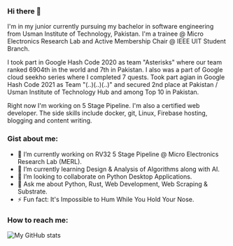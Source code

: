 ### Hi there 👋

I'm in my junior currently pursuing my bachelor in software engineering from Usman Institute of Technology, Pakistan. I'm a trainee @ Micro Electronics Research Lab and Active Membership Chair @ IEEE UIT Student Branch.

I took part in Google Hash Code 2020 as team "Asterisks" where our team ranked 6904th in the world and 7th in Pakistan. I also was a part of Google cloud seekho series where I completed 7 quests. Took part agian in Google Hash Code 2021 as Team "(..)(..)(..)" and secured 2nd place at Pakistan / Usman Institute of Technology Hub and among Top 10 in Pakistan. 

Right now I'm working on 5 Stage Pipeline. I'm also a certified web developer. The side skills include docker, git, Linux, Firebase hosting, blogging and content writing. 

### Gist about me:

- 🔭 I’m currently working on RV32 5 Stage Pipeline @ Micro Electronics Research Lab (MERL).
- 🌱 I’m currently learning Design & Analysis of Algorithms along with AI.
- 👯 I’m looking to collaborate on Python Desktop Applications.
- 💬 Ask me about Python, Rust, Web Development, Web Scraping & Substrate.
- ⚡ Fun fact: It's Impossible to Hum While You Hold Your Nose.

### How to reach me: 

![My GitHub stats](https://github-readme-stats.vercel.app/api?username=Agha-Muqarib&show_icons=true&theme=radical&count_private=true)
